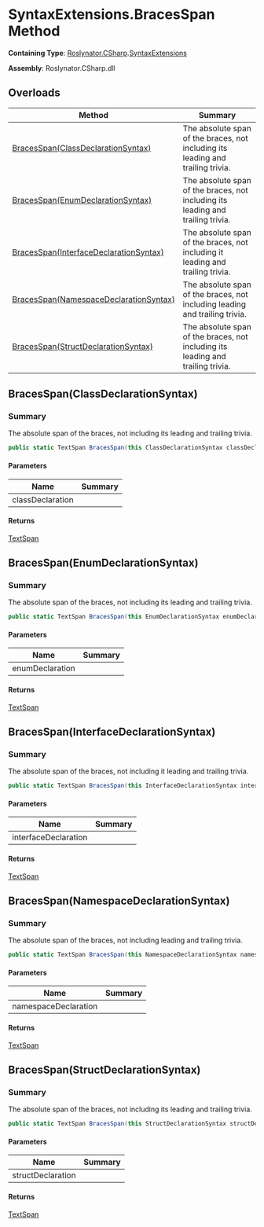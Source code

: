 # SyntaxExtensions\.BracesSpan Method

**Containing Type**: [Roslynator.CSharp](../../README.md)\.[SyntaxExtensions](../README.md)

**Assembly**: Roslynator\.CSharp\.dll

## Overloads

| Method | Summary |
| ------ | ------- |
| [BracesSpan(ClassDeclarationSyntax)](#Roslynator_CSharp_SyntaxExtensions_BracesSpan_Microsoft_CodeAnalysis_CSharp_Syntax_ClassDeclarationSyntax_) | The absolute span of the braces, not including its leading and trailing trivia\. |
| [BracesSpan(EnumDeclarationSyntax)](#Roslynator_CSharp_SyntaxExtensions_BracesSpan_Microsoft_CodeAnalysis_CSharp_Syntax_EnumDeclarationSyntax_) | The absolute span of the braces, not including its leading and trailing trivia\. |
| [BracesSpan(InterfaceDeclarationSyntax)](#Roslynator_CSharp_SyntaxExtensions_BracesSpan_Microsoft_CodeAnalysis_CSharp_Syntax_InterfaceDeclarationSyntax_) | The absolute span of the braces, not including it leading and trailing trivia\. |
| [BracesSpan(NamespaceDeclarationSyntax)](#Roslynator_CSharp_SyntaxExtensions_BracesSpan_Microsoft_CodeAnalysis_CSharp_Syntax_NamespaceDeclarationSyntax_) | The absolute span of the braces, not including leading and trailing trivia\. |
| [BracesSpan(StructDeclarationSyntax)](#Roslynator_CSharp_SyntaxExtensions_BracesSpan_Microsoft_CodeAnalysis_CSharp_Syntax_StructDeclarationSyntax_) | The absolute span of the braces, not including its leading and trailing trivia\. |

## BracesSpan\(ClassDeclarationSyntax\)<a name="Roslynator_CSharp_SyntaxExtensions_BracesSpan_Microsoft_CodeAnalysis_CSharp_Syntax_ClassDeclarationSyntax_"></a>

### Summary

The absolute span of the braces, not including its leading and trailing trivia\.

```csharp
public static TextSpan BracesSpan(this ClassDeclarationSyntax classDeclaration)
```

#### Parameters

| Name | Summary |
| ---- | ------- |
| classDeclaration | |

#### Returns

[TextSpan](https://docs.microsoft.com/en-us/dotnet/api/microsoft.codeanalysis.text.textspan)

## BracesSpan\(EnumDeclarationSyntax\)<a name="Roslynator_CSharp_SyntaxExtensions_BracesSpan_Microsoft_CodeAnalysis_CSharp_Syntax_EnumDeclarationSyntax_"></a>

### Summary

The absolute span of the braces, not including its leading and trailing trivia\.

```csharp
public static TextSpan BracesSpan(this EnumDeclarationSyntax enumDeclaration)
```

#### Parameters

| Name | Summary |
| ---- | ------- |
| enumDeclaration | |

#### Returns

[TextSpan](https://docs.microsoft.com/en-us/dotnet/api/microsoft.codeanalysis.text.textspan)

## BracesSpan\(InterfaceDeclarationSyntax\)<a name="Roslynator_CSharp_SyntaxExtensions_BracesSpan_Microsoft_CodeAnalysis_CSharp_Syntax_InterfaceDeclarationSyntax_"></a>

### Summary

The absolute span of the braces, not including it leading and trailing trivia\.

```csharp
public static TextSpan BracesSpan(this InterfaceDeclarationSyntax interfaceDeclaration)
```

#### Parameters

| Name | Summary |
| ---- | ------- |
| interfaceDeclaration | |

#### Returns

[TextSpan](https://docs.microsoft.com/en-us/dotnet/api/microsoft.codeanalysis.text.textspan)

## BracesSpan\(NamespaceDeclarationSyntax\)<a name="Roslynator_CSharp_SyntaxExtensions_BracesSpan_Microsoft_CodeAnalysis_CSharp_Syntax_NamespaceDeclarationSyntax_"></a>

### Summary

The absolute span of the braces, not including leading and trailing trivia\.

```csharp
public static TextSpan BracesSpan(this NamespaceDeclarationSyntax namespaceDeclaration)
```

#### Parameters

| Name | Summary |
| ---- | ------- |
| namespaceDeclaration | |

#### Returns

[TextSpan](https://docs.microsoft.com/en-us/dotnet/api/microsoft.codeanalysis.text.textspan)

## BracesSpan\(StructDeclarationSyntax\)<a name="Roslynator_CSharp_SyntaxExtensions_BracesSpan_Microsoft_CodeAnalysis_CSharp_Syntax_StructDeclarationSyntax_"></a>

### Summary

The absolute span of the braces, not including its leading and trailing trivia\.

```csharp
public static TextSpan BracesSpan(this StructDeclarationSyntax structDeclaration)
```

#### Parameters

| Name | Summary |
| ---- | ------- |
| structDeclaration | |

#### Returns

[TextSpan](https://docs.microsoft.com/en-us/dotnet/api/microsoft.codeanalysis.text.textspan)

